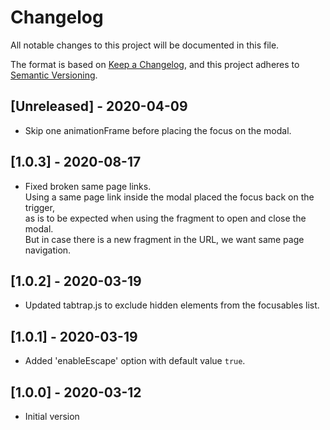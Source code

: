 # Changelog

All notable changes to this project will be documented in this file.

The format is based on [Keep a Changelog](https://keepachangelog.com/en/1.0.0/),
and this project adheres to [Semantic Versioning](https://semver.org/spec/v2.0.0.html).

## [Unreleased] - 2020-04-09

- Skip one animationFrame before placing the focus on the modal.

## [1.0.3] - 2020-08-17

- Fixed broken same page links.  
  Using a same page link inside the modal placed the focus back on the trigger,  
  as is to be expected when using the fragment to open and close the modal.  
  But in case there is a new fragment in the URL, we want same page navigation.

## [1.0.2] - 2020-03-19

- Updated tabtrap.js to exclude hidden elements from the focusables list.

## [1.0.1] - 2020-03-19

- Added 'enableEscape' option with default value `true`.

## [1.0.0] - 2020-03-12

- Initial version
